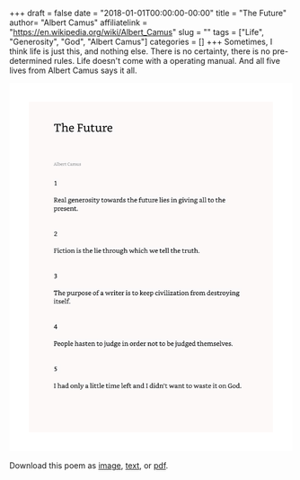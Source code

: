 +++
draft = false
date = "2018-01-01T00:00:00-00:00"
title = "The Future"
author= "Albert Camus"
affiliatelink = "https://en.wikipedia.org/wiki/Albert_Camus"
slug = ""
tags = ["Life", "Generosity", "God", "Albert Camus"]
categories = []
+++
Sometimes, I think life is just this, and nothing else. There is no certainty, there is no pre-determined rules. Life doesn't come with a operating manual. And all five lives from Albert Camus says it all.

<img src="poetry/08.jpeg" alt="the-god" width="650px">

<p>Download this poem as <a href="poetry/08.jpeg" download="the-god">image</a>, <a href="poetry/txt/the-future.txt" download="the-god">text</a>, or <a href="poetry/pdf/the-future.pdf" download="the-god">pdf</a>.</p>
